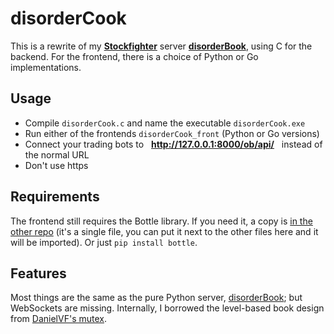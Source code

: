 # disorderCook

This is a rewrite of my **[Stockfighter](http://stockfighter.io)** server **[disorderBook](https://github.com/fohristiwhirl/disorderBook)**, using C for the backend. For the frontend, there is a choice of Python or Go implementations.

## Usage

* Compile `disorderCook.c` and name the executable `disorderCook.exe`
* Run either of the frontends `disorderCook_front` (Python or Go versions)
* Connect your trading bots to &nbsp; **http://127.0.0.1:8000/ob/api/** &nbsp; instead of the normal URL
* Don't use https

## Requirements

The frontend still requires the Bottle library. If you need it, a copy is [in the other repo](https://github.com/fohristiwhirl/disorderBook/blob/master/bottle_0_12_9.py) (it's a single file, you can put it next to the other files here and it will be imported). Or just `pip install bottle`.

## Features

Most things are the same as the pure Python server, [disorderBook](https://github.com/fohristiwhirl/disorderBook); but WebSockets are missing. Internally, I borrowed the level-based book design from [DanielVF's mutex](https://github.com/DanielVF/Mutex).
